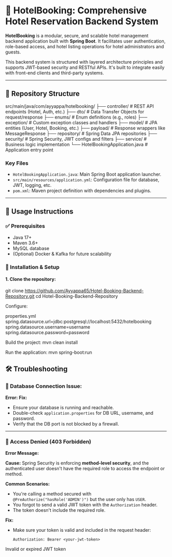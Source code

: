 # 🏨 HotelBooking: Comprehensive Hotel Reservation Backend System

**HotelBooking** is a modular, secure, and scalable hotel management backend application built with **Spring Boot**. It facilitates user authentication, role-based access, and hotel listing operations for hotel administrators and guests.

This backend system is structured with layered architecture principles and supports JWT-based security and RESTful APIs. It's built to integrate easily with front-end clients and third-party systems.

---

## 📁 Repository Structure

src/main/java/com/ayyappa/hotelbooking/
├── controller/ # REST API endpoints (Hotel, Auth, etc.)
├── dto/ # Data Transfer Objects for request/response
├── enums/ # Enum definitions (e.g., roles)
├── exception/ # Custom exception classes and handlers
├── model/ # JPA entities (User, Hotel, Booking, etc.)
├── payload/ # Response wrappers like MessageResponse
├── repository/ # Spring Data JPA repositories
├── security/ # Spring Security, JWT configs and filters
├── service/ # Business logic implementation
└── HotelBookingApplication.java # Application entry point


### Key Files

- `HotelBookingApplication.java`: Main Spring Boot application launcher.
- `src/main/resources/application.yml`: Configuration file for database, JWT, logging, etc.
- `pom.xml`: Maven project definition with dependencies and plugins.

---

## 🚀 Usage Instructions

### ✅ Prerequisites

- Java 17+
- Maven 3.6+
- MySQL database
- (Optional) Docker & Kafka for future scalability

### 🔧 Installation & Setup

#### 1. Clone the repository:
git clone https://github.com/Ayyappa65/Hotel-Booking-Backend-Repository.git
cd Hotel-Booking-Backend-Repository

Configure:

properties.yml
spring.datasource.url=jdbc:postgresql://localhost:5432/hotelbooking
spring.datasource.username=username
spring.datasource.password=password

Build the project:
mvn clean install

Run the application:
mvn spring-boot:run


## 🛠 Troubleshooting

### 🔌 Database Connection Issue:
**Error:**
**Fix:**
- Ensure your database is running and reachable.
- Double-check `application.properties` for DB URL, username, and password.
- Verify that the DB port is not blocked by a firewall.

---

### 🔐 Access Denied (403 Forbidden)

**Error Message:**

**Cause:**
Spring Security is enforcing **method-level security**, and the authenticated user doesn't have the required role to access the endpoint or method.

**Common Scenarios:**
- You're calling a method secured with `@PreAuthorize("hasRole('ADMIN')")` but the user only has `USER`.
- You forgot to send a valid JWT token with the `Authorization` header.
- The token doesn't include the required role.
<!-- @PreAuthorize("hasRole('ROLE_ADMIN')")
public void createHotel(Hotel hotel) {
    ...
} -->

**Fix:**
- Make sure your token is valid and included in the request header:
  ```http
  Authorization: Bearer <your-jwt-token>
Invalid or expired JWT token
